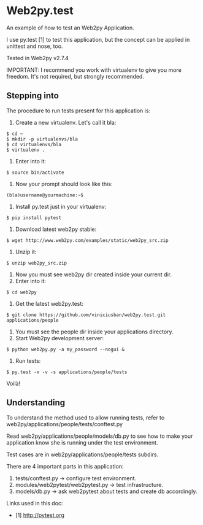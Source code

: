Web2py.test
===========


An example of how to test an Web2py Application.

I use py.test [1] to test this application, but the concept can be applied in unittest and nose, too.

Tested in Web2py v2.7.4

IMPORTANT: I recommend you work with virtualenv to give you more freedom. It's not required, but strongly recommended.



## Stepping into

The procedure to run tests present for this application is:


1. Create a new virtualenv. Let's call it bla:

```
$ cd ~
$ mkdir -p virtualenvs/bla
$ cd virtualenvs/bla
$ virtualenv .
```

1. Enter into it:

```
$ source bin/activate
```

1. Now your prompt should look like this:

```
(bla)username@yourmachine:~$
```

1. Install py.test just in your virtualenv:

```
$ pip install pytest
```

1. Download latest web2py stable:

```
$ wget http://www.web2py.com/examples/static/web2py_src.zip
```

1. Unzip it:

```
$ unzip web2py_src.zip
```

1. Now you must see web2py dir created inside your current dir.
1. Enter into it:

```
$ cd web2py
```

1. Get the latest web2py.test:

```
$ git clone https://github.com/viniciusban/web2py.test.git applications/people
```

1. You must see the people dir inside your applications directory.
1. Start Web2py development server:

```
$ python web2py.py -a my_password --nogui &
```

1. Run tests:

```
$ py.test -x -v -s applications/people/tests
```

Voilà!




## Understanding

To understand the method used to allow running tests, refer to web2py/applications/people/tests/conftest.py

Read web2py/applications/people/models/db.py to see how to make your application know she is running under the test environment.

Test cases are in web2py/applications/people/tests subdirs.


There are 4 important parts in this application:

1. tests/conftest.py -> configure test environment.
1. modules/web2pytest/web2pytest.py -> test infrastructure.
1. models/db.py -> ask web2pytest about tests and create db accordingly.


Links used in this doc:

- [1] http://pytest.org

